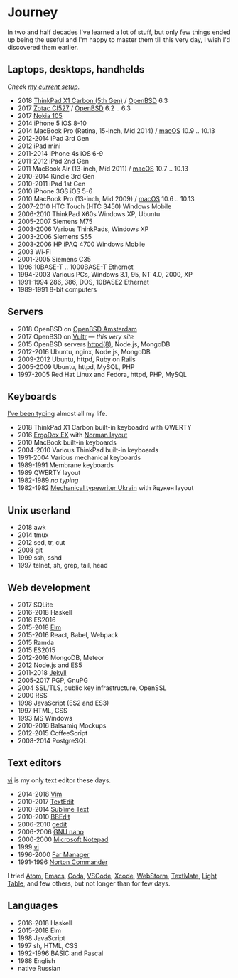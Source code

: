 # Journey

In two and half decades I've learned a lot of stuff, but only few
things ended up being the useful and I'm happy to master them till
this very day, I wish I'd discovered them earlier.

## Laptops, desktops, handhelds

_Check [my current setup](/setup.html)._

- 2018 [ThinkPad X1 Carbon (5th Gen)](/lenovo-thinkpad-x1c5.html) / [OpenBSD] 6.3
- 2017 [Zotac CI527](/zotac-ci527) / [OpenBSD] 6.2 .. 6.3
- 2017 [Nokia 105](nokia-105.html)
- 2014 iPhone 5 iOS 8-10
- 2014 MacBook Pro (Retina, 15-inch, Mid 2014) / [macOS] 10.9 .. 10.13
- 2012-2014 iPad 3rd Gen
- 2012 iPad mini
- 2011-2014 iPhone 4s iOS 6-9
- 2011-2012 iPad 2nd Gen
- 2011 MacBook Air (13-inch, Mid 2011) / [macOS] 10.7 .. 10.13
- 2010-2014 Kindle 3rd Gen
- 2010-2011 iPad 1st Gen
- 2010 iPhone 3GS iOS 5-6
- 2010 MacBook Pro (13-inch, Mid 2009) / [macOS] 10.6 .. 10.13
- 2007-2010 HTC Touch (HTC 3450) Windows Mobile
- 2006-2010 ThinkPad X60s Windows XP, Ubuntu
- 2005-2007 Siemens M75
- 2003-2006 Various ThinkPads, Windows XP
- 2003-2006 Siemens S55
- 2003-2006 HP iPAQ 4700 Windows Mobile
- 2003 Wi-Fi
- 2001-2005 Siemens C35
- 1996 10BASE-T .. 1000BASE-T Ethernet
- 1994-2003 Various PCs, Windows 3.1, 95, NT 4.0, 2000, XP
- 1991-1994 286, 386, DOS, 10BASE2 Ethernet
- 1989-1991 8-bit computers

[OpenBSD]: /openbsd/
[macOS]: /macOS/

## Servers

- 2018 OpenBSD on [OpenBSD Amsterdam](/openbsd.amsterdam.html)
- 2017 OpenBSD on [Vultr](/vultr.html) &mdash; _this very site_
- 2015 OpenBSD servers [httpd(8)](/openbsd/httpd.html), Node.js, MongoDB
- 2012-2016 Ubuntu, nginx, Node.js, MongoDB
- 2009-2012 Ubuntu, httpd, Ruby on Rails
- 2005-2009 Ubuntu, httpd, MySQL, PHP
- 1997-2005 Red Hat Linux and Fedora, httpd, PHP, MySQL

## Keyboards

[I've been typing](/typing.html) almost all my life.

- 2018 ThinkPad X1 Carbon built-in keyboadrd with QWERTY
- 2016 [ErgoDox EX](ergodox.html) with [Norman layout](norman-layout.html)
- 2010 MacBook built-in keyboards
- 2004-2010 Various ThinkPad built-in keyboards
- 1991-2004 Various mechanical keyboards
- 1989-1991 Membrane keyboards
- 1989 QWERTY layout
- 1982-1989 _no typing_
- 1982-1982 [Mechanical typewriter Ukrain](typewriter-ukrain.html) with &#1081;&#1094;&#1091;&#1082;&#1077;&#1085; layout

## Unix userland

- 2018 awk
- 2014 tmux
- 2012 sed, tr, cut
- 2008 git
- 1999 ssh, sshd
- 1997 telnet, sh, grep, tail, head

## Web development

- 2017 SQLite
- 2016-2018 Haskell
- 2016 ES2016
- 2015-2018 [Elm](/elm.html)
- 2015-2016 React, Babel, Webpack
- 2015 Ramda
- 2015 ES2015
- 2012-2016 MongoDB, Meteor
- 2012 Node.js and ES5
- 2011-2018 [Jekyll](/jekyll.html)
- 2005-2017 PGP, GnuPG
- 2004 SSL/TLS, public key infrastructure, OpenSSL
- 2000 RSS
- 1998 JavaScript (ES2 and ES3)
- 1997 HTML, CSS
- 1993 MS Windows
- 2010-2016 Balsamiq Mockups
- 2012-2015 CoffeeScript
- 2008-2014 PostgreSQL

## Text editors

[vi](vi.html) is my only text editor these days.

- 2014-2018 [Vim](vim.html)
- 2010-2017 [TextEdit](https://en.m.wikipedia.org/wiki/TextEdit)
- 2010-2014 [Sublime Text](https://en.m.wikipedia.org/wiki/Sublime_Text)
- 2010-2010 [BBEdit](https://en.m.wikipedia.org/wiki/BBEdit)
- 2006-2010 [gedit](https://en.m.wikipedia.org/wiki/Gedit)
- 2006-2006 [GNU nano](https://en.m.wikipedia.org/wiki/GNU_nano)
- 2000-2000 [Microsoft Notepad](https://en.m.wikipedia.org/wiki/Microsoft_Notepad)
- 1999 [vi](vi.html)
- 1996-2000 [Far Manager](https://en.m.wikipedia.org/wiki/Far_Manager)
- 1991-1996 [Norton Commander](https://en.m.wikipedia.org/wiki/Norton_Commander)

I tried
[Atom](https://en.m.wikipedia.org/wiki/Atom_(text_editor)),
[Emacs](https://en.m.wikipedia.org/wiki/Emacs),
[Coda](https://en.m.wikipedia.org/wiki/Coda_(web_development_software)),
[VSCode](https://en.m.wikipedia.org/wiki/Visual_Studio_Code),
[Xcode](https://en.m.wikipedia.org/wiki/Xcode),
[WebStorm](https://en.m.wikipedia.org/wiki/JetBrains#WebStorm),
[TextMate](https://en.m.wikipedia.org/wiki/TextMate), [Light
Table](https://en.m.wikipedia.org/wiki/Light_Table_(software)),
and few others, but not longer than for few days. 

## Languages

- 2016-2018 Haskell 
- 2015-2018 Elm
- 1998 JavaScript
- 1997 sh, HTML, CSS
- 1992-1996 BASIC and Pascal
- 1988 English
- native Russian
